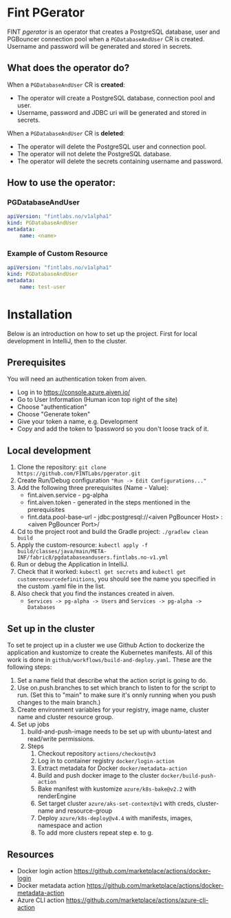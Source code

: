 # Fint PGerator

FINT _pgerator_ is an operator that creates a PostgreSQL database, user and PGBouncer connection pool when a `PGDatabaseAndUser` CR is created. 
Username and password will be generated and stored in secrets. 

## What does the operator do?

When a `PGDatabaseAndUser` CR is **created**:
 * The operator will create a PostgreSQL database, connection pool and user. 
 * Username, password and JDBC uri will be generated and stored in secrets.

When a `PGDatabaseAndUser` CR is **deleted**:
 * The operator will delete the PostgreSQL user and connection pool.
 * The operator will not delete the PostgreSQL database.
 * The operator will delete the secrets containing username and password.

## How to use the operator:

### PGDatabaseAndUser
```yaml
apiVersion: "fintlabs.no/v1alpha1"
kind: PGDatabaseAndUser
metadata:
    name: <name>
```

### Example of Custom Resource

```yaml
apiVersion: "fintlabs.no/v1alpha1"
kind: PGDatabaseAndUser
metadata:
    name: test-user
```

# Installation

Below is an introduction on how to set up the project. First for local development in IntelliJ, then to the cluster.

## Prerequisites
You will need an authentication token from aiven.
- Log in to https://console.azure.aiven.io/
- Go to User Information (Human icon top right of the site)
- Choose "authentication"
- Choose "Generate token"
- Give your token a name, e.g. Development
- Copy and add the token to 1password so you don't loose track of it.

## Local development

1. Clone the repository: `git clone https://github.com/FINTLabs/pgerator.git`
2. Create Run/Debug configuration `"Run -> Edit Configurations..."`
3. Add the following three prerequisites (Name - Value): 
    * fint.aiven.service - pg-alpha
    * fint.aiven.token - generated in the steps mentioned in the prerequisites
    * fint.data.pool-base-url -	jdbc:postgresql://\<aiven PgBouncer Host\> : \<aiven PgBouncer Port\>/
4. Cd to the project root and build the Gradle project: `./gradlew clean build`
5. Apply the custom-resource: `kubectl apply -f build/classes/java/main/META-INF/fabric8/pgdatabaseandusers.fintlabs.no-v1.yml`
6. Run or debug the Application in IntelliJ.
7. Check that it worked: `kubectl get secrets` and `kubectl get customresourcedefinitions`, you should see the name  you specified in the custom .yaml file in the list.
8. Also check that you find the instances created in aiven.
   * `Services -> pg-alpha -> Users` and `Services -> pg-alpha -> Databases`

## Set up in the cluster

To set te project up in a cluster we use Github Action to dockerize the application and kustomize to create the Kubernetes manifests.
All of this work is done in `github/workflows/build-and-deploy.yaml`.
These are the following steps:

1. Set a name field that describe what the action script is going to do.
2. Use on.push.branches to set which branch to listen to for the script to run. (Set this to "main" to make sure it's onnly running when you push changes to the main branch.)
3. Create environment variables for your registry, image name, cluster name and cluster resource group.
4. Set up jobs
   1. build-and-push-image needs to be set up with ubuntu-latest and read/write permissions.
   2. Steps
      1. Checkout repository `actions/checkout@v3`
      2. Log in to container registry `docker/login-action`
      3. Extract metadata for Docker `docker/metadata-action`
      4. Build and push docker image to the cluster `docker/build-push-action`
      5. Bake manifest with kustomize `azure/k8s-bake@v2.2` with renderEngine
      6. Set target cluster `azure/aks-set-context@v1` with creds, cluster-name and resource-group
      7. Deploy `azure/k8s-deploy@v4.4` with manifests, images, namespace and action
      8. To add more clusters repeat step e. to g.

## Resources

* Docker login action https://github.com/marketplace/actions/docker-login
* Docker metadata action https://github.com/marketplace/actions/docker-metadata-action
* Azure CLI action https://github.com/marketplace/actions/azure-cli-action
